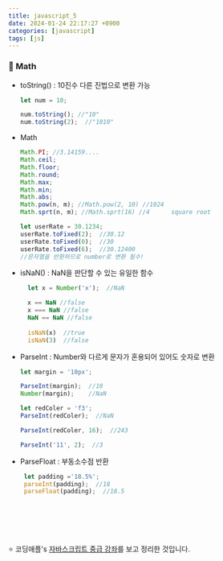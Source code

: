 ```yaml
---
title: javascript_5
date: 2024-01-24 22:17:27 +0900
categories: [javascript]
tags: [js]
---
```


### 🌟 Math

* toString() : 10진수 다른 진법으로 변환 가능
    ```javascript
    let num = 10;

    num.toString(); //"10"
    num.toString(2);  //"1010"
    ```

* Math
  ```javascript
  Math.PI; //3.14159....
  Math.ceil;
  Math.floor;
  Math.round;
  Math.max;
  Math.min;
  Math.abs;
  Math.pow(n, m); //Math.pow(2, 10) //1024
  Math.sprt(n, m); //Math.sprt(16) //4      square root
  
  let userRate = 30.1234;
  userRate.toFixed(2);  //30.12
  userRate.toFixed(0);  //30
  userRate.toFixed(6);  //30.12400
  //문자열을 반환하므로 number로 변환 필수!

  ```

* isNaN() : NaN을 판단할 수 있는 유일한 함수
  ```javascript
    let x = Number('x');  //NaN

    x == NaN //false
    x === NaN //false
    NaN == NaN //false
    
    isNaN(x)  //true
    isNaN(3)  //false
  ```

* ParseInt : Number와 다르게 문자가 혼용되어 있어도 숫자로 변환
   ```javascript
   let margin = '10px';

   ParseInt(margin);  //10
   Number(margin);    //NaN

   let redColer = 'f3';
   ParseInt(redColer);  //NaN

   ParseInt(redColer, 16);  //243

   ParseInt('11', 2);  //3
  ```

* ParseFloat : 부동소수점 반환
   ```javascript
    let padding ='18.5%';
    parseInt(padding);  //18
    parseFloat(padding);  //18.5
  ```


<br><br><br><br>

:star: 코딩애플's [자바스크립트 중급 강좌](https://www.youtube.com/watch?v=ZI6TT93wggA&list=PLZKTXPmaJk8JZ2NAC538UzhY_UNqMdZB4&index=5)를 보고 정리한 것입니다.